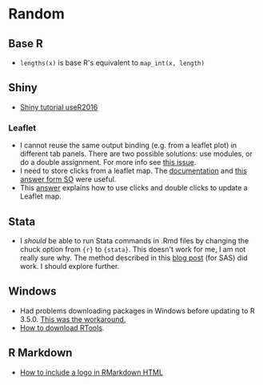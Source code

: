 # Random

## Base R

- `lengths(x)` is base R's equivalent to `map_int(x, length)`

## Shiny

- [Shiny tutorial useR2016](https://github.com/jcheng5/user2016-tutorial-shiny)

### Leaflet

- I cannot reuse the same output binding (e.g. from a leaflet plot) in different tab panels. There are two possible solutions: use modules, or do a double assignment. For more info see [this issue](https://github.com/rstudio/shiny/issues/867).
- I need to store clicks from a leaflet map. The [documentation](https://rstudio.github.io/leaflet/shiny.html) and [this answer form SO](https://stackoverflow.com/questions/41106547/how-to-save-click-events-in-leaflet-shiny-map) were useful.
- This [answer](https://stackoverflow.com/questions/41104576/changing-styles-when-selecting-and-deselecting-multiple-polygons-with-leaflet-sh/41147206#41147206) explains how to use clicks and double clicks to update a Leaflet map.

## Stata

- I _should_ be able to run Stata commands in .Rmd files by changing the chuck option from `{r}` to `{stata}`. This doesn't work for me, I am not really sure why. The method described in this [blog post](https://www.ssc.wisc.edu/~hemken/SASworkshops/Markdown/SASmarkdown.html) (for SAS) did work. I should explore further.

## Windows

- Had problems downloading packages in Windows before updating to R 3.5.0. [This was the workaround.](https://stackoverflow.com/a/46037327/4862374)
- [How to download RTools](http://jtleek.com/modules/01_DataScientistToolbox/02_10_rtools/#1).


## R Markdown

- [How to include a logo in RMarkdown HTML](https://stackoverflow.com/a/43010632)
